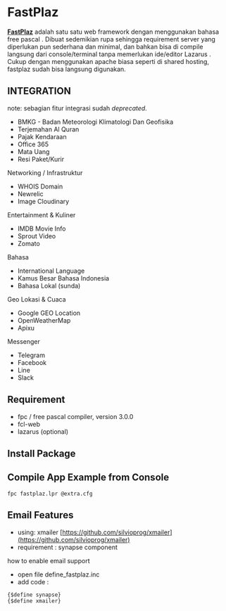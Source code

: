 
# FastPlaz

**[FastPlaz](http://www.fastplaz.com)** adalah satu satu web framework dengan menggunakan bahasa  free pascal  . Dibuat sedemikian rupa sehingga requirement server yang diperlukan pun sederhana dan minimal, dan bahkan bisa di  compile  langsung dari console/terminal tanpa memerlukan ide/editor  Lazarus  . Cukup dengan menggunakan  apache  biasa seperti di shared hosting, fastplaz sudah bisa langsung digunakan.

## INTEGRATION

note: sebagian fitur integrasi sudah _deprecated_.

- BMKG - Badan Meteorologi Klimatologi Dan Geofisika
- Terjemahan Al Quran
- Pajak Kendaraan
- Office 365
- Mata Uang
- Resi Paket/Kurir

Networking / Infrastruktur

- WHOIS Domain
- Newrelic
- Image Cloudinary

Entertainment & Kuliner

- IMDB Movie Info
- Sprout Video
- Zomato

Bahasa

- International Language
- Kamus Besar Bahasa Indonesia
- Bahasa Lokal (sunda)

Geo Lokasi & Cuaca

- Google GEO Location
- OpenWeatherMap
- Apixu

Messenger

- Telegram
- Facebook
- Line
- Slack



## Requirement

* fpc / free pascal compiler, version 3.0.0
* fcl-web
* lazarus (optional)


Install Package
---


Compile App Example from Console
---
```
fpc fastplaz.lpr @extra.cfg
```


Email Features
---
* using: xmailer [https://github.com/silvioprog/xmailer](https://github.com/silvioprog/xmailer)
* requirement : synapse component

how to enable email support

- open file define_fastplaz.inc
- add code :

```
{$define synapse}
{$define xmailer}
```
